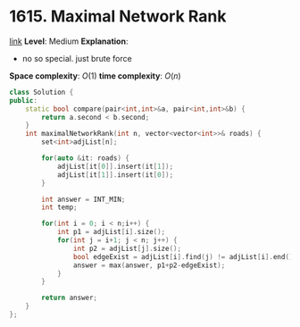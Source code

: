 # 1615. Maximal Network Rank

[link](https://leetcode.com/problems/maximal-network-rank/)
**Level**: Medium
**Explanation**:

- no so special. just brute force

**Space complexity**: $O(1)$
**time complexity**: $O(n)$

```cpp
class Solution {
public:
    static bool compare(pair<int,int>&a, pair<int,int>&b) {
        return a.second < b.second;
    }
    int maximalNetworkRank(int n, vector<vector<int>>& roads) {
        set<int>adjList[n];

        for(auto &it: roads) {
            adjList[it[0]].insert(it[1]);
            adjList[it[1]].insert(it[0]);
        }

        int answer = INT_MIN;
        int temp;

        for(int i = 0; i < n;i++) {
            int p1 = adjList[i].size();
            for(int j = i+1; j < n; j++) {
                int p2 = adjList[j].size();
                bool edgeExist = adjList[i].find(j) != adjList[i].end();
                answer = max(answer, p1+p2-edgeExist);
            }
        }

        return answer;
    }
};

```
